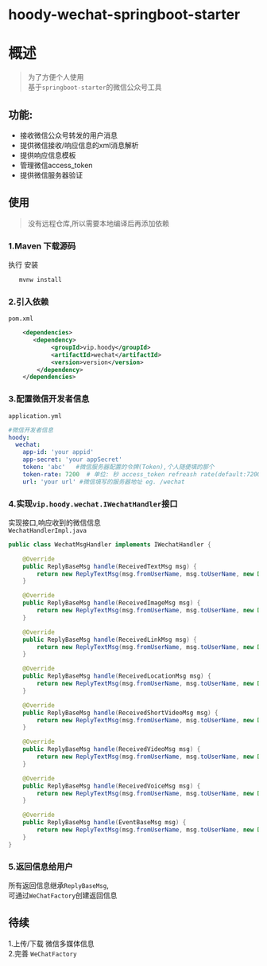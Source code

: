 # hoody-wechat-springboot-starter

# 概述
> 为了方便个人使用  
基于`springboot-starter`的微信公众号工具  

## 功能:  
- 接收微信公众号转发的用户消息
- 提供微信接收/响应信息的xml消息解析
- 提供响应信息模板
- 管理微信access_token
- 提供微信服务器验证

## 使用

>没有远程仓库,所以需要本地编译后再添加依赖

### 1.Maven 下载源码
执行 安装
```cmd
   mvnw install 
```
### 2.引入依赖
`pom.xml`
```xml
    <dependencies>
       <dependency>
            <groupId>vip.hoody</groupId>
            <artifactId>wechat</artifactId>
            <version>version</version>
        </dependency>
    </dependencies>
```
 
### 3.配置微信开发者信息
`application.yml`
```yml
#微信开发者信息
hoody:
  wechat:
    app-id: 'your appid'
    app-secret: 'your appSecret'
    token: 'abc'   #微信服务器配置的令牌(Token),个人随便填的那个
    token-rate: 7200  # 单位: 秒 access_token refreash rate(default:7200)
    url: 'your url' #微信填写的服务器地址 eg. /wechat
``` 

### 4.实现`vip.hoody.wechat.IWechatHandler`接口

实现接口,响应收到的微信信息  
`WechatHandlerImpl.java`
```java
public class WechatMsgHandler implements IWechatHandler {

    @Override
    public ReplyBaseMsg handle(ReceivedTextMsg msg) {
        return new ReplyTextMsg(msg.fromUserName, msg.toUserName, new Date().getTime().toString(), "你在发是:图片信息");
    }

    @Override
    public ReplyBaseMsg handle(ReceivedImageMsg msg) {
        return new ReplyTextMsg(msg.fromUserName, msg.toUserName, new Date().getTime().toString(), "你在发是:图片信息");
    }

    @Override
    public ReplyBaseMsg handle(ReceivedLinkMsg msg) {
        return new ReplyTextMsg(msg.fromUserName, msg.toUserName, new Date().getTime().toString(), "你在发是:图链接息");
    }

    @Override
    public ReplyBaseMsg handle(ReceivedLocationMsg msg) {
        return new ReplyTextMsg(msg.fromUserName, msg.toUserName, new Date().getTime().toString(), "你在发是:定位信息");
    }

    @Override
    public ReplyBaseMsg handle(ReceivedShortVideoMsg msg) {
        return new ReplyTextMsg(msg.fromUserName, msg.toUserName, new Date().getTime().toString(), "你在发是:小视频信息");
    }

    @Override
    public ReplyBaseMsg handle(ReceivedVideoMsg msg) {
        return new ReplyTextMsg(msg.fromUserName, msg.toUserName, new Date().getTime().toString(), "你在发是:视频信息");
    }

    @Override
    public ReplyBaseMsg handle(ReceivedVoiceMsg msg) {
        return new ReplyTextMsg(msg.fromUserName, msg.toUserName, new Date().getTime().toString(), "你在发是:音频信息");
    }

    @Override
    public ReplyBaseMsg handle(EventBaseMsg msg) {
        return new ReplyTextMsg(msg.fromUserName, msg.toUserName, new Date().getTime().toString(), "你在发是:图片信息");
    }
}
```

### 5.返回信息给用户
所有返回信息继承`ReplyBaseMsg`,  
可通过`WeChatFactory`创建返回信息

## 待续
1.上传/下载 微信多媒体信息  
2.完善 `WeChatFactory`  
